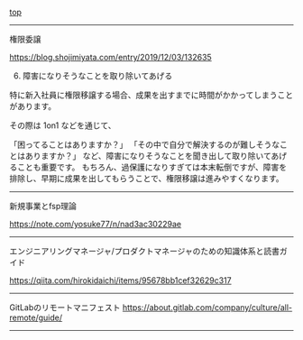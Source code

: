 [top](READEME.md)

---
権限委譲

https://blog.shojimiyata.com/entry/2019/12/03/132635

6. 障害になりそうなことを取り除いてあげる

特に新入社員に権限移譲する場合、成果を出すまでに時間がかかってしまうことがあります。

その際は 1on1 などを通じて、

「困ってることはありますか？」
「その中で自分で解決するのが難しそうなことはありますか？」
など、障害になりそうなことを聞き出して取り除いてあげることも重要です。
もちろん、過保護になりすぎては本末転倒ですが、障害を排除し、早期に成果を出してもらうことで、権限移譲は進みやすくなります。

---
新規事業とfsp理論

https://note.com/yosuke77/n/nad3ac30229ae

---
エンジニアリングマネージャ/プロダクトマネージャのための知識体系と読書ガイド

https://qiita.com/hirokidaichi/items/95678bb1cef32629c317

---
GitLabのリモートマニフェスト
https://about.gitlab.com/company/culture/all-remote/guide/

---
